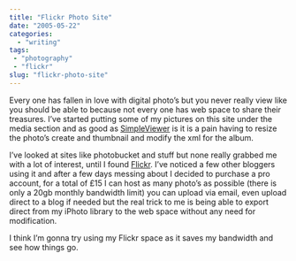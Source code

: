 ```yaml
---
title: "Flickr Photo Site"
date: "2005-05-22"
categories:
  - "writing"
tags:
 - "photography"
 - "flickr"
slug: "flickr-photo-site"
---
```


Every one has fallen in love with digital photo’s but you never really view like you should be able to because not every one has web space to share their treasures. I’ve started putting some of my pictures on this site under the media section and as good as [SimpleViewer](https://www.airtightinteractive.com/simpleviewer/) is it is a pain having to resize the photo’s create and thumbnail and modify the xml for the album.

I’ve looked at sites like photobucket and stuff but none really grabbed me with a lot of interest, until I found [Flickr](https://www.flickr.com). I’ve noticed a few other bloggers using it and after a few days messing about I decided to purchase a pro account, for a total of £15 I can host as many photo’s as possible (there is only a 20gb monthly bandwidth limit) you can upload via email, even upload direct to a blog if needed but the real trick to me is being able to export direct from my iPhoto library to the web space without any need for modification.

I think I’m gonna try using my Flickr space as it saves my bandwidth and see how things go.
